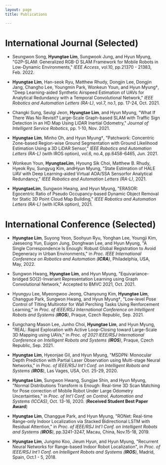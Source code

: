 ```yaml
---
layout: page
title: Publications

---
```


# International Journal (Selected)

* Seungwon Song, **Hyungtae Lim**, Sungwook Jung, and Hyun Myung, "G2P-SLAM: Generalized RGB-D SLAM Framework for Mobile Robots in Low-Dynamic Environments," *IEEE Access*, vol.10, pp.21370 - 21383, Feb. 2022.

* **Hyungtae Lim**, Han-seok Ryu, Matthew Rhudy, Dongjin Lee, Dongjin Jang, Changho Lee, Youngmin Park, Wonkeun Youn, and Hyun Myung†, "Deep Learning-aided Synthetic Airspeed Estimation of UAVs for Analytical Redundancy with a Temporal Convolutional Network," *IEEE Robotics and Automation Letters (RA-L)*, vol.7, no.1, pp. 17-24, Oct. 2021.

* Changki Sung, Seulgi Jeon, **Hyungtae Lim**, and Hyun Myung, "What If There Was No Revisit? Large-Scale Graph-based SLAM with Traffic Sign Detection in an HD Map Using LiDAR Inertial Odometry," *Journal of Intelligent Service Robotics*, pp. 1-10, Nov. 2021.

* **Hyungtae Lim**, Minho Oh, and Hyun Myung†, "Patchwork: Concentric Zone-based Region-wise Ground Segmentation with Ground Likelihood Estimation Using a 3D LiDAR Sensor," *IEEE Robotics and Automation Letters (RA-L)* (with IROS option), vol.6, no.4, pp.6458-6465, Jun. 2021.

* Wonkeun Youn, **HyungtaeLim**, Hyoung Sik Choi, Matthew B. Rhudy, Hyeok Ryu, Sungyug Kim, andHyun Myung, "State Estimation of HALE UAV with Deep Learning-aided Virtual AOA/SSA Sensorfor Analytical Redundancy," *IEEE Robotics and Automation Letters (RA-L)*, 2021.

* **HyungtaeLim**, Sungwon Hwang, and Hyun Myung, "ERASOR: Egocentric Ratio of Pseudo Occupancy-based Dynamic Object Removal for Static 3D Point Cloud Map Building," *IEEE Robotics and Automation Letters (RA-L)* (with ICRA option), 2021.


# International Conference (Selected)

* **Hyungtae Lim**, Suyong Yeon, Soohyun Ryu, Yonghan Lee, Youngji Kim, Jaeseong Yun, Euigon Jung, Donghwan Lee, and Hyun Myung, "A Single Correspondence Is Enough: Robust Global Registration to Avoid Degeneracy in Urban Environments," in *Proc. IEEE International Conference on Robotics and Automation (**ICRA**)*, Philadelphia, USA, May, 2022.

* Sungwon Hwang, **Hyungtae Lim**, and Hyun Myung, "Equivariance-bridged SO(2)-Invariant Representation Learning using Graph Convolutional Network," Accepted to BMVC 2021, Oct. 2021.

* Hyungyu Lee, Myeongwoo Jeong, Chanyoung Kim, **Hyungtae Lim**, Changgue Park, Sungwon Hwang, and Hyun Myung†, "Low-level Pose Control of Tilting Multirotor for Wall Perching Tasks Using Renforcement Learning," in *Proc. of IEEE/RSJ International Conference on Intelligent Robots and Systems (**IROS**)*, Praque, Czech Republic, Sep. 2021.

* Eungchang Mason Lee, Junho Choi, **Hyungtae Lim**, and Hyun Myung, "REAL: Rapid Exploration with Active Loop-Closing toward Large-Scale 3D Mapping using UAVs," in *Proc. of 2021 IEEE/RSJ International Conference on Intelligent Robots and Systems (**IROS**)*, Praque, Czech Republic, Sep. 2021.

* **Hyungtae Lim**, Hyeonjae Gil, and Hyun Myung, "MSDPN: Monocular Depth Prediction with Partial Laser Observation using Multi-stage Neural Networks," in *Proc. of  IEEE/RSJ Int'l Conf. on Intelligent Robots and Systems (**IROS**)*, Las Vages, USA, Oct. 25-29, 2020.

* **Hyungtae Lim**, Sungwon Hwang, Sungjae Shin, and Hyun Myung, "Normal Distributions Transform is Enough: Real-time 3D Scan Matching for Pose correction of Mobile Robot Under Large Odometry Uncertainties," in *Proc. of  Int'l Conf. on Control, Automation and Systems (ICCAS)*, Oct. 13-16, 2020. (**Received Student Best Paper Award**)

* **Hyungtae Lim**, Changgue Park, and Hyun Myung, "RONet: Real-time Range-only Indoor Localization via Stacked Bidirectional LSTM with Residual Attention," in *Proc. of  IEEE/RSJ Int'l Conf. on Intelligent Robots and Systems (**IROS**)*, pp.3241-3247, Macau, China, Nov.15-18, 2019.

* **Hyungtae Lim**, Jungmo Koo, Jieum Hyun, and Hyun Myung, "Recurrent Neural Networks for Range-based Indoor Robot Localization", in *Proc. of IEEE/RSJ Int'l Conf. on Intelligent Robots and Systems (**IROS**)*, Madrid, Spain, Oct.1 - 5, 2018.

